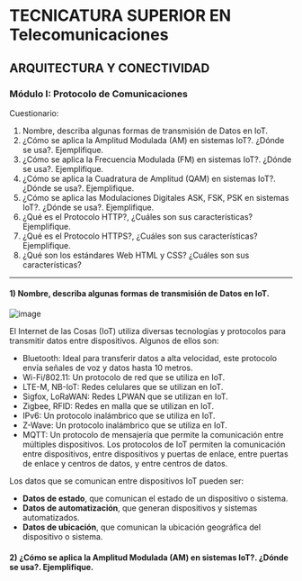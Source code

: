 # **TECNICATURA SUPERIOR EN Telecomunicaciones**
## ARQUITECTURA Y CONECTIVIDAD 
###  Módulo I: Protocolo de Comunicaciones  

Cuestionario: 
1) Nombre, describa algunas formas de transmisión de Datos en IoT.
2) ¿Cómo se aplica la Amplitud Modulada (AM) en sistemas IoT?. ¿Dónde se
usa?. Ejemplifique.
3) ¿Cómo se aplica la Frecuencia Modulada (FM) en sistemas IoT?. ¿Dónde
se usa?. Ejemplifique.
4) ¿Cómo se aplica la Cuadratura de Amplitud (QAM) en sistemas IoT?.
¿Dónde se usa?. Ejemplifique.
5) ¿Cómo se aplica las Modulaciones Digitales ASK, FSK, PSK en sistemas
IoT?. ¿Dónde se usa?. Ejemplifique.
6) ¿Qué es el Protocolo HTTP?, ¿Cuáles son sus características?
Ejemplifique.
7) ¿Qué es el Protocolo HTTPS?, ¿Cuáles son sus características?
Ejemplifique.
8) ¿Qué son los estándares Web HTML y CSS? ¿Cuáles son sus
características?

---
#### **1)  Nombre, describa algunas formas de transmisión de Datos en IoT.**
![image](https://github.com/user-attachments/assets/3ffe4fa7-b1f2-42b7-9e00-5dd88eb69f9b)

El Internet de las Cosas (IoT) utiliza diversas tecnologías y protocolos para transmitir datos entre dispositivos. Algunos de ellos son:
- Bluetooth: Ideal para transferir datos a alta velocidad, este protocolo envía señales de voz y datos hasta 10 metros.
- Wi-Fi/802.11: Un protocolo de red que se utiliza en IoT. 
- LTE-M, NB-IoT: Redes celulares que se utilizan en IoT.
- Sigfox, LoRaWAN: Redes LPWAN que se utilizan en IoT.
- Zigbee, RFID: Redes en malla que se utilizan en IoT.
- IPv6: Un protocolo inalámbrico que se utiliza en IoT.
- Z-Wave: Un protocolo inalámbrico que se utiliza en IoT.
-  MQTT: Un protocolo de mensajería que permite la comunicación entre múltiples dispositivos. Los protocolos de IoT permiten la comunicación entre dispositivos, entre dispositivos y puertas de enlace, entre puertas de enlace y centros de datos, y entre centros de datos.

Los datos que se comunican entre dispositivos IoT pueden ser: 
- **Datos de estado**, que comunican el estado de un dispositivo o sistema. 
- **Datos de automatización**, que generan dispositivos y sistemas automatizados. 
- **Datos de ubicación**, que comunican la ubicación geográfica del dispositivo o sistema.


#### **2) ¿Cómo se aplica la Amplitud Modulada (AM) en sistemas IoT?. ¿Dónde se usa?. Ejemplifique.**
